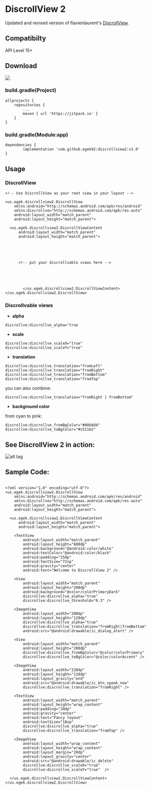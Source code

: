 # DiscrollView 2

Updated and revised version of flavienlaurent's [DiscrollView](https://github.com/flavienlaurent/discrollview).

## Compatibilty

API Level 15+

## Download

[![](https://jitpack.io/v/egek92/discrollview2.svg)](https://jitpack.io/#egek92/discrollview2)

### build.gradle(Project)

	allprojects {
		repositories {
			...
			maven { url 'https://jitpack.io' }
		}
	}
  
 ### build.gradle(Module:app)
  
  	dependencies {
	        implementation 'com.github.egek92:discrollview2:v1.0'
	}


## Usage

### DiscrollView

```
<!-- Use DiscrollView as your root view in your layout -->

<us.egek.discrollview2.DiscrollView
    xmlns:android="http://schemas.android.com/apk/res/android"
    xmlns:discrollve="http://schemas.android.com/apk/res-auto"
    android:layout_width="match_parent"
    android:layout_height="match_parent">

  <us.egek.discrollview2.DiscrollViewContent
      android:layout_width="match_parent"
      android:layout_height="match_parent">
      
      
      
      
      
      <!-- put your discrollvable views here -->
      
      
      
      
      
        </us.egek.discrollview2.DiscrollViewContent>
</us.egek.discrollview2.DiscrollView>

```

### Discrollvable views

* **alpha**
```
discrollve:discrollve_alpha="true
```
* **scale**
```
discrollve:discrollve_scaleX="true"
discrollve:discrollve_scaleY="true"
```
* **translation**
```
discrollve:discrollve_translation="fromLeft"
discrollve:discrollve_translation="fromRight"
discrollve:discrollve_translation="fromBottom"
discrollve:discrollve_translation="fromTop"
```
you can also combine:
```
discrollve:discrollve_translation="fromRight | fromBottom"
```

* **background color**

from cyan to pink:
```
discrollve:discrollve_fromBgColor="#00b8d4"
discrollve:discrollve_toBgColor="#c51162"
```

## See DiscrollView 2 in action:

![alt tag](https://giant.gfycat.com/FeminineWarlikeEquestrian.gif)

## Sample Code:

```

<?xml version="1.0" encoding="utf-8"?>
<us.egek.discrollview2.DiscrollView
    xmlns:android="http://schemas.android.com/apk/res/android"
    xmlns:discrollve="http://schemas.android.com/apk/res-auto"
    android:layout_width="match_parent"
    android:layout_height="match_parent">

  <us.egek.discrollview2.DiscrollViewContent
      android:layout_width="match_parent"
      android:layout_height="match_parent">

    <TextView
        android:layout_width="match_parent"
        android:layout_height="600dp"
        android:background="@android:color/white"
        android:textColor="@android:color/black"
        android:padding="25dp"
        android:textSize="72sp"
        android:gravity="center"
        android:text="Welcome to DiscrollView 2" />

    <View
        android:layout_width="match_parent"
        android:layout_height="200dp"
        android:background="@color/colorPrimaryDark"
        discrollve:discrollve_alpha="true"
        discrollve:discrollve_threshold="0.3" />

    <ImageView
        android:layout_width="200dp"
        android:layout_height="120dp"
        discrollve:discrollve_alpha="true"
        discrollve:discrollve_translation="fromRight|fromBottom"
        android:src="@android:drawable/ic_dialog_alert" />

    <View
        android:layout_width="match_parent"
        android:layout_height="200dp"
        discrollve:discrollve_fromBgColor="@color/colorPrimary"
        discrollve:discrollve_toBgColor="@color/colorAccent" />

    <ImageView
        android:layout_width="220dp"
        android:layout_height="110dp"
        android:layout_gravity="end"
        android:src="@android:drawable/ic_btn_speak_now"
        discrollve:discrollve_translation="fromRight" />

    <TextView
        android:layout_width="match_parent"
        android:layout_height="wrap_content"
        android:padding="20dp"
        android:gravity="center"
        android:text="Fancy layout"
        android:textSize="18sp"
        discrollve:discrollve_alpha="true"
        discrollve:discrollve_translation="fromTop" />

    <ImageView
        android:layout_width="wrap_content"
        android:layout_height="wrap_content"
        android:layout_margin="20dp"
        android:layout_gravity="center"
        android:src="@android:drawable/ic_delete"
        discrollve:discrollve_scaleX="true"
        discrollve:discrollve_scaleY="true"  />

  </us.egek.discrollview2.DiscrollViewContent>
</us.egek.discrollview2.DiscrollView>

```
